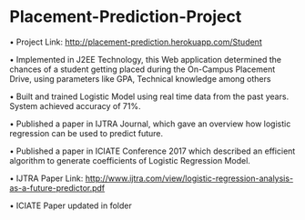# Placement-Prediction-Project

•	Project Link: http://placement-prediction.herokuapp.com/Student

•	Implemented in J2EE Technology, this Web application determined the chances of a student getting placed during the On-Campus Placement Drive, using parameters like GPA, Technical knowledge among others

•	Built and trained Logistic Model using real time data from the past years. System achieved accuracy of 71%. 

•	Published a paper in IJTRA Journal, which gave an overview how logistic regression can be used to predict future.

•	Published a paper in ICIATE Conference 2017 which described an efficient algorithm to generate coefficients of Logistic Regression Model.  

• IJTRA Paper Link: http://www.ijtra.com/view/logistic-regression-analysis-as-a-future-predictor.pdf

• ICIATE Paper updated in folder


